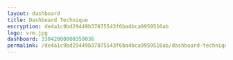 ```yaml
---
layout: dashboard
title: Dashboard Technique
encryption: de4a1c9bd29449b37875543f6ba4bca9959516ab
logo: vrm.jpg
dashboard: 33042000000359036
permalink: /de4a1c9bd29449b37875543f6ba4bca9959516ab/dashboard-technique/
---
```

